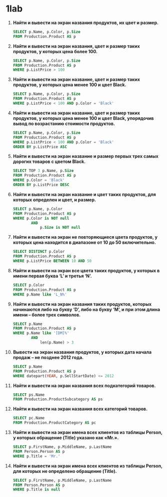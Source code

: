 # 1lab

1.  **Найти и вывести на экран названия продуктов, их цвет и размер.**
    ```sql
    SELECT p.Name, p.Color, p.Size
    FROM Production.Product AS p
    ```

1. **Найти и вывести на экран названия, цвет и размер таких продуктов, у которых цена более 100.**
    ```sql
    SELECT p.Name, p.Color, p.Size
    FROM Production.Product AS p
    WHERE p.ListPrice > 100
    ```

1. **Найти и вывести на экран название, цвет и размер таких продуктов, у которых цена менее 100 и цвет Black.**
    ```sql
    SELECT p.Name, p.Color, p.Size
    FROM Production.Product AS p
    WHERE p.ListPrice < 100 AND p.Color = 'Black'
    ```
    
2. **Найти и вывести на экран название, цвет и размер таких продуктов, у которых цена менее 100 и цвет Black, упорядочив вывод по возрастанию стоимости продуктов.**
    ```sql
    SELECT p.Name, p.Color, p.Size
    FROM Production.Product AS p
    WHERE p.ListPrice < 100 AND p.Color = 'Black'
    ORDER BY p.ListPrice ASC
    ```
    
3. **Найти и вывести на экран название и размер первых трех самых дорогих
товаров с цветом Black.**
    ```sql
    SELECT TOP 3 p.Name, p.Size
    FROM Production.Product AS p
    WHERE p.Color = 'Black'
    ORDER BY p.ListPrice DESC
    ```
    
4. **Найти и вывести на экран название и цвет таких продуктов, для которых определен и цвет, и размер.**
    ```sql
    SELECT p.Name, p.Color
    FROM Production.Product AS p
    WHERE p.Color is NOT null 
    		AND
    			p.Size is NOT null
    ```
    
5. **Найти и вывести на экран не повторяющиеся цвета продуктов, у которых цена находится в диапазоне от 10 до 50 включительно.**
    ```sql
    SELECT DISTINCT p.Color
    FROM Production.Product AS p
    WHERE p.ListPrice BETWEEN 10 AND 50
    ```
    
6. **Найти и вывести на экран все цвета таких продуктов, у которых в имени первая буква ‘L’ и третья ‘N’.**
    ```sql
    SELECT p.Color
    FROM Production.Product AS p
    WHERE p.Name like 'L_N%'
    ```
    
7. **Найти и вывести на экран названия таких продуктов, которых начинаются либо на букву ‘D’, либо на букву ‘M’, и при этом длина имени – более трех символов.**
    ```sql
    SELECT p.Name
    FROM Production.Product AS p
    WHERE p.Name like '[DM]%'
    		AND
    			len(p.Name) > 3
    ```
    
8. **Вывести на экран названия продуктов, у которых дата начала продаж – не позднее 2012 года.**
    ```sql
    SELECT p.Name
    FROM Production.Product AS p
    WHERE datepart(YEAR, p.SellStartDate) <= 2012
    ```
    
9. **Найти и вывести на экран названия всех подкатегорий товаров.**
    ```sql
    SELECT ps.Name
    FROM Production.ProductSubcategory AS ps
    
    ```
    
10. **Найти и вывести на экран названия всех категорий товаров.**
    ```sql
    SELECT pc.Name
    FROM Production.ProductCategory AS pc
    
    ```
    
11. **Найти и вывести на экран имена всех клиентов из таблицы Person, у которых обращение (Title) указано как «Mr.».**
    ```sql
    SELECT p.FirstName, p.MiddleName, p.LastName
    FROM Person.Person AS p
    WHERE p.Title = 'Mr.'
    ```
    
12. **Найти и вывести на экран имена всех клиентов из таблицы Person, для
которых не определено обращение (Title).**
    ```sql
    SELECT p.FirstName, p.MiddleName, p.LastName
    FROM Person.Person AS p
    WHERE p.Title is null
    ```
